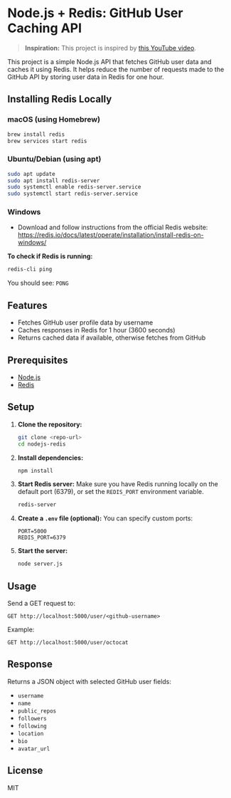 # Node.js + Redis: GitHub User Caching API

> **Inspiration:** This project is inspired by [this YouTube video](https://www.youtube.com/watch?v=oaJq1mQ3dFI).

This project is a simple Node.js API that fetches GitHub user data and caches it using Redis. It helps reduce the number of requests made to the GitHub API by storing user data in Redis for one hour.

## Installing Redis Locally

### macOS (using Homebrew)
```bash
brew install redis
brew services start redis
```

### Ubuntu/Debian (using apt)
```bash
sudo apt update
sudo apt install redis-server
sudo systemctl enable redis-server.service
sudo systemctl start redis-server.service
```

### Windows
- Download and follow instructions from the official Redis website: https://redis.io/docs/latest/operate/installation/install-redis-on-windows/

**To check if Redis is running:**
```bash
redis-cli ping
```
You should see: `PONG`

## Features
- Fetches GitHub user profile data by username
- Caches responses in Redis for 1 hour (3600 seconds)
- Returns cached data if available, otherwise fetches from GitHub

## Prerequisites
- [Node.js](https://nodejs.org/)
- [Redis](https://redis.io/)

## Setup
1. **Clone the repository:**
   ```bash
   git clone <repo-url>
   cd nodejs-redis
   ```
2. **Install dependencies:**
   ```bash
   npm install
   ```
3. **Start Redis server:**
   Make sure you have Redis running locally on the default port (6379), or set the `REDIS_PORT` environment variable.
   ```bash
   redis-server
   ```
4. **Create a `.env` file (optional):**
   You can specify custom ports:
   ```env
   PORT=5000
   REDIS_PORT=6379
   ```
5. **Start the server:**
   ```bash
   node server.js
   ```

## Usage
Send a GET request to:
```
GET http://localhost:5000/user/<github-username>
```
Example:
```
GET http://localhost:5000/user/octocat
```

## Response
Returns a JSON object with selected GitHub user fields:
- `username`
- `name`
- `public_repos`
- `followers`
- `following`
- `location`
- `bio`
- `avatar_url`

## License
MIT 